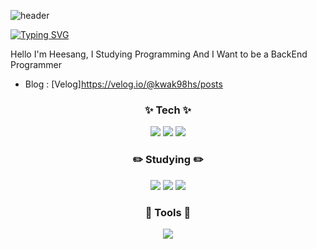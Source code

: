 ![header](https://capsule-render.vercel.app/api?type=waving&color=gradient&height=300&section=header&text=Heesang's%20Git&fontSize=70)

<!--
**KWAKMANBO/KWAKMANBO** is a ✨ _special_ ✨ repository because its `README.md` (this file) appears on your GitHub profile.

Here are some ideas to get you started:

- 🔭 I’m currently working on ...
- 🌱 I’m currently learning ...
- 👯 I’m looking to collaborate on ...
- 🤔 I’m looking for help with ...
- 💬 Ask me about ...
- 📫 How to reach me: ...
- 😄 Pronouns: ...
- ⚡ Fun fact: ...
-->

[![Typing SVG](https://readme-typing-svg.demolab.com/?lines=Hi+I'm+Heesang;Welcome+to+My+GitHub)](https://git.io/typing-svg)

<!--[![KWAKMANBO's GitHub stats](https://github-readme-stats.vercel.app/api?username=KWAKMANBO)](https://github.com/anuraghazra/github-readme-stats)
-->

Hello I'm Heesang, I Studying Programming And I Want to be a BackEnd Programmer

- Blog : [Velog]https://velog.io/@kwak98hs/posts

<h3 align="center">✨ Tech ✨</h3>

<div align = "center"><img src="https://img.shields.io/badge/springboot-6DB33F?style=for-the-badge&logo=springboot&logoColor=white"/>
<img src="https://img.shields.io/badge/flutter-02569B?style=for-the-badge&logo=flutter&logoColor=white"/>
<img src="https://img.shields.io/badge/mysql-4479A1?style=for-the-badge&logo=mysql&logoColor=white"/>

</div>

<h3 align="center"> ✏️ Studying ✏️</h3>

<div align ="center">
  <img src="https://img.shields.io/badge/Java-007396?style=flat&logo=OpenJDK&logoColor=white"/>
  <img src="https://img.shields.io/badge/python-3776AB?style=for-the-badge&logo=python&logoColor=white"/>
  
  <img src="https://img.shields.io/badge/springboot-6DB33F?style=for-the-badge&logo=springboot&logoColor=white"/>
</div>


<h3 align="center"> 🔨 Tools 🔨</h3>
<div align ="center">
  <img src="https://img.shields.io/badge/github-181717?style=for-the-badge&logo=github&logoColor=white"/>
</div>




